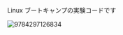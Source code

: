 Linux ブートキャンプの実験コードです

![9784297126834](https://github.com/pea-sys/linux-experiments/assets/49807271/483845e4-9fd7-4f44-9274-969796b0ec60)
